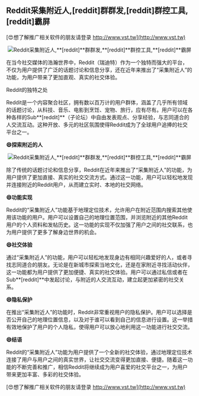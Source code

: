 ## **Reddit采集附近人,**[reddit]**群群发,**[reddit]**群控工具,**[reddit]**霸屏**

[😍想了解推广相关软件的朋友请登录 http://www.vst.tw](http://www.vst.tw)

 <center><img src="https://vst.tw/MP4/tuiguang/png/7.png" alt="Reddit采集附近人,**[reddit]**群群发,**[reddit]**群控工具,**[reddit]**霸屏"></center>

在当今社交媒体的浩瀚世界中，Reddit（瑞迪特）作为一个独特而强大的平台，不仅为用户提供了广泛的话题讨论和信息分享，还在近年来推出了“采集附近人”的功能，为用户带来了更加直观、真实的社交体验。

Reddit的独特之处

Reddit是一个内容聚合社区，拥有数以百万计的用户群体，涵盖了几乎所有领域的话题讨论，从科技、音乐、电影到烹饪、宠物、旅行，应有尽有。用户可以在各种各样的Sub**[reddit]**（子论坛）中自由发表观点、分享经验，与志同道合的人交流互动。这种开放、多元的社区氛围使得Reddit成为了全球用户追捧的社交平台之一。

**😄探索附近的人**

 <center><img src="https://vst.tw/MP4/tuiguang/png/7.png" alt="Reddit采集附近人,**[reddit]**群群发,**[reddit]**群控工具,**[reddit]**霸屏"></center>

除了传统的话题讨论和信息分享，Reddit在近年来推出了“采集附近人”的功能，为用户提供了更加直接、真实的社交交流方式。通过这一功能，用户可以轻松地发现并连接附近的Reddit用户，从而建立实时、本地的社交网络。

**😄功能实现**

Reddit的“采集附近人”功能基于地理定位技术，允许用户在附近范围内搜索其他使用该功能的用户。用户可以设置自己的地理位置范围，并浏览附近的其他Reddit用户的个人资料和发帖历史。这一功能的实现不仅加强了用户之间的社交联系，也为用户提供了更多了解身边世界的机会。

**😄社交体验**

通过“采集附近人”的功能，用户可以轻松地发现身边有相同兴趣爱好的人，或者寻找志同道合的朋友。无论是在新城市探索当地文化，还是在家附近寻找活动伙伴，这一功能都为用户提供了更加便捷、真实的社交体验。用户可以通过私信或者在Sub**[reddit]**中发起讨论，与附近的人交流互动，建立起更加紧密的社交关系。

**😄隐私保护**

在推出“采集附近人”的功能时，Reddit非常重视用户的隐私保护。用户可以选择是否公开自己的地理位置信息，以及对于谁可以看到自己的信息进行设置。这一举措有效地保护了用户的个人隐私，使得用户可以放心地利用这一功能进行社交交流。

**😄结语**

Reddit的“采集附近人”功能为用户提供了一个全新的社交体验，通过地理定位技术连接了用户与用户之间的真实世界，让社交交流变得更加直接、便捷。随着这一功能的不断完善和推广，相信Reddit将继续成为用户喜爱的社交平台之一，为用户带来更加丰富、多彩的社交体验。

[😍想了解推广相关软件的朋友请登录 http://www.vst.tw](http://www.vst.tw)



